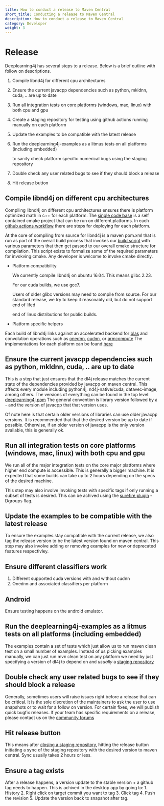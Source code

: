 ```yaml
---
title: How to conduct a release to Maven Central
short_title: Conducting a release to Maven Central
description: How to conduct a release to Maven Central
category: Developer
weight: 3
---
```


# Release

Deeplearning4j has several steps to a release. Below is a brief outline with follow on descriptions.

1. Compile libnd4j for different cpu architectures
2. Ensure the current javacpp dependencies such as python, mkldnn, cuda, .. are up to date
3. Run all integration tests on core platforms \(windows, mac, linux\) with both cpu and gpu
4. Create a staging repository for testing using github actions running manually on each platform
5. Update the examples to be compatible with the latest release
6. Run the deeplearning4j-examples as a litmus tests on all platforms \(including embedded\)

   to sanity check platform specific numerical bugs using the staging repository

7. Double check any user related bugs to see if they should block a release 
8. Hit release button 

## Compile libnd4j on different cpu architectures

Compiling libnd4j on different cpu architectures ensures there is platform optimized math in c++ for each platform. The [single code base](https://github.com/eclipse/deeplearning4j/tree/master/libnd4j) is a self contained cmake project that can be run on different platforms. In each [github actions workflow](https://github.com/eclipse/deeplearning4j/tree/master/.github/workflows) there are steps for deploying for each platform.

At the core of compiling from source for libnd4j is a maven pom.xml that is run as part of the overall build process that invokes our [build script](https://github.com/eclipse/deeplearning4j/blob/master/libnd4j/buildnativeoperations.sh) with various parameters that then get passed to our overall cmake structure for compilation. This script exists to formalize some of the required parameters for invokving cmake. Any developer is welcome to invoke cmake directly.

* Platform compatibility

  We currently compile libnd4j on ubuntu 16.04. This means glibc 2.23.

  For our cuda builds, we use gcc7.

  Users of older glibc versions may need to compile from source. For our standard release, we try to keep it reasonably old, but do not support end of lifed

  end of linux distributions for public builds.

* Platform specific helpers

Each build of libnd4j links against an accelerated backend for [blas](http://www.netlib.org/blas/) and convolution operations such as [onednn](https://github.com/oneapi-src/oneDNN), [cudnn](https://developer.nvidia.com/cudnn), or [armcompute](https://www.arm.com/why-arm/technologies/compute-library) The implementations for each platform can be found [here](https://github.com/eclipse/deeplearning4j/tree/18d165c915738793a30087f9a39adaa0d132a692/libnd4j/include/ops/declarable/platform)

## Ensure the current javacpp dependencies such as python, mkldnn, cuda, .. are up to date

This is a step that just ensures that the dl4j release matches the current state of the dependencies provided by javacpp on maven central. This affects every module including python4j, nd4j-native/cuda, datavec-image, among others. The versions of everything can be found in the top level [deeplearning4j pom](https://github.com/eclipse/deeplearning4j/blob/821a0a4727bfd5bc312723b8864330566706bf9b/pom.xml#L199) The general convention is library version followed by a - and the version of javacpp that that version uses.

Of note here is that certain older versions of libraries can use older javacpp versions. It is recommended that that the desired version be up to date if possible. Otherwise, if an older version of javacpp is the only version available, this is generally ok.

## Run all integration tests on core platforms \(windows, mac, linux\) with both cpu and gpu

We run all of the major integration tests on the core major platforms where higher end compute is accessible. This is generally a bigger machine. It is expected that some builds can take up to 2 hours depending on the specs of the desired machine.

This step may also involve invoking tests with specific tags if only running a subset of tests is desired. This can be achived using the [surefire plugin](https://maven.apache.org/surefire/maven-surefire-plugin/examples/junit.html) -Dgroups flag.

## Update the examples to be compatible with the latest release

To ensure the examples stay compatible with the current release, we also tag the release version to be the latest version found on maven central. This step may also involve adding or removing examples for new or deprecated features respectivley.

## Ensure different classifiers work

1. Different supported cuda versions with and without cudnn
2. Onednn and associated classifiers per platform

## Android

Ensure testing happens on the android emulator.

## Run the deeplearning4j-examples as a litmus tests on all platforms \(including embedded\)

The examples contain a set of tests which just allow us to run maven clean test on a small number of examples. Instead of us picking examples manually, we can just run mvn clean test on any platform we need by just specifying a version of dl4j to depend on and _usually_ a [staging repository](https://central.sonatype.org/publish/publish-guide/)

## Double check any user related bugs to see if they should block a release

Generally, sometimes users will raise issues right before a release that can be critical. It is the sole discretion of the maintainers to ask the user to use snapshots or to wait for a follow on version. For certain fixes, we will publish quick bugfix releases. If your team has specific requirements on a release, please contact us on the [community forums](https://community.konduit.ai)

## Hit release button

This means after [closing a staging repository](https://central.sonatype.org/publish/publish-guide/), hitting the release button initiating a sync of the staging repository with the desired version to maven central. Sync usually takes 2 hours or less.

## Ensure a tag exists

After a release happens, a version update to the stable version + a github tag needs to happen. This is achived in the desktop app by going to: 1. History 2. Right click on target commit you want to tag 3. Click tag 4. Push the revision 5. Update the version back to snapshot after tag.


